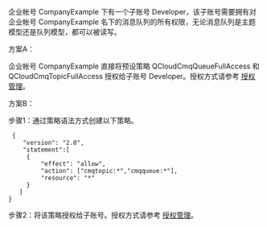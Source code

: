 
企业帐号 CompanyExample 下有一个子账号 Developer，该子账号需要拥有对企业帐号 CompanyExample 名下的消息队列的所有权限，无论消息队列是主题模型还是队列模型，都可以被读写。

方案A：

企业帐号 CompanyExample 直接将预设策略 QCloudCmqQueueFullAccess 和 QCloudCmqTopicFullAccess 授权给子账号 Developer。授权方式请参考 [授权管理](https://cloud.tencent.com/document/product/598/10602)。

方案B：

步骤1：通过策略语法方式创建以下策略。
```
 {
    "version": "2.0",
    "statement":[
     {
         "effect": "allow",
         "action": ["cmqtopic:*","cmqqueue:*"],
         "resource": "*"
     }
   ]
}
```
步骤2：将该策略授权给子账号。授权方式请参考 [授权管理](https://cloud.tencent.com/document/product/598/10602)。


